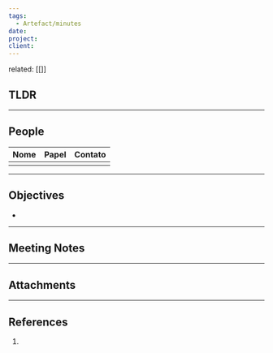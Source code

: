 ```yaml
---
tags:
  - Artefact/minutes
date:
project:
client:
---
```

related: [[]]

## TLDR


---------------------------------------------------
## People

| Nome | Papel | Contato |
| --------- | ------ | ------ | 
| | | |

---------------------------------------------------
## Objectives
 - 

---------------------------------------------------
## Meeting Notes


---------------------------------------------------
## Attachments

---------------------------------------------------
## References
1. 